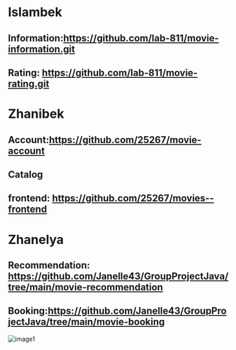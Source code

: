 # Islambek 
## Information:https://github.com/lab-811/movie-information.git
## Rating: https://github.com/lab-811/movie-rating.git

# Zhanibek 
## Account:https://github.com/25267/movie-account
## Catalog
## frontend: https://github.com/25267/movies--frontend

# Zhanelya
## Recommendation: https://github.com/Janelle43/GroupProjectJava/tree/main/movie-recommendation
## Booking:https://github.com/Janelle43/GroupProjectJava/tree/main/movie-booking





![image1](https://user-images.githubusercontent.com/79316925/135763236-44a3060a-90d9-4ee8-a81e-1871300f11ee.png)
